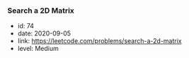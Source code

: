 ### Search a 2D Matrix

* id: 74
* date: 2020-09-05
* link: https://leetcode.com/problems/search-a-2d-matrix
* level: Medium

